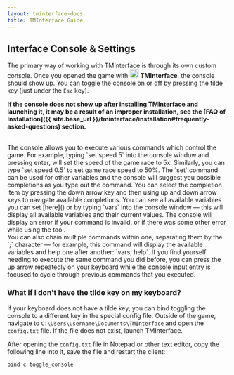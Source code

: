 ```yaml
---
layout: tminterface-docs
title: TMInterface Guide
---
```


## Interface Console & Settings
The primary way of working with TMInterface is through its own custom console. Once you opened the game with <img src="{{ site.baseurl }}/assets/images/icons/ificon.png" width="20px" style="border-radius: 10%"> <b>TMInterface</b>, the console should show up. You can toggle the console on or off by pressing the tilde `` ` ``  key (just under the `Esc`  key).

**If the console does not show up after installing TMInterface and launching it, it may be a result of an improper installation, see the [FAQ of Installation]({{ site.base_url }}/tminterface/installation#frequently-asked-questions) section.**

<br>
The console allows you to execute various commands which control the game. For example, typing `set speed 5` into the console window and pressing enter, will set the speed of the game race to 5x. Similarly, you can type `set speed 0.5` to set game race speed to 50%. The `set` command can be used for other variables and the console will suggest you possible completions as you type out the command. You can select the completion item by pressing the down arrow key and then using up and down arrow keys to navigate available completions. You can see all available variables you can set [here]() or by typing `vars` into the console window — this will display all available variables and their current values. The console will display an error if your command is invalid, or if there was some other error while using the tool.

<br>
You can also chain multiple commands within one, separating them by the `;` character  — for example, this command will display the available variables and help one after another: `vars; help`. If you find yourself needing to execute the same command you did before, you can press the up arrow repeatedly on your keyboard while the console input entry is focused to cycle through previous commands that you executed.

<!-- <br>
You can use the builtin Settings tab to tweak the settings using a simple UI. There you can customize many different aspects of TMInterface, including the builtin input display, input commands, bruteforce settings and more. Those settings will be saved for later use when you open TMInterface again. -->

### What if I don't have the tilde key on my keyboard?
If your keyboard does not have a tilde key, you can bind toggling the console to a different key in the special config file. Outside of the game, navigate to `C:\Users\username\Documents\TMInterface` and open the `config.txt` file. If the file does not exist, launch TMInterface.

After opening the `config.txt` file in Notepad or other text editor, copy the following line into it, save the file and restart the client:
```
bind c toggle_console
```

<!-- 
**This will bind the "c" key on your keyboard to toggling the console. You can replace the key with a key of your own choice. See [Available keys]({{ site.baseurl}}/tminterface/bindings#available-keys) for all available options. For changes to take effect, restart TMInterface.**

### What if I want the settings to not save and always have the default ones at startup?
If you do not want the settings to be saved by TMInterface, you can do so by editing the `builtin.txt` config file. Outside of the game, navigate to `C:\Users\username\Documents\TMInterface` and open the `builtin.txt` file. If the file does not exist, create it. Inside the file, put the `#` character at the beginning of the first line like so:
```
#
```
**This will disable saving any settings you set in the UI or by the `set` commands.** -->